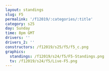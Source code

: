 ```yaml
---
layout: standings
slug: F5
permalink: '/f12019/:categories/:title'
category: s25
day: Sunday
time: 8pm GMT
drivers: ''
drivers_2: ''
constructors: /f12019/s25/f5/f5_c.png
graphics:
  standings: /f12019/s24/f5/F5-Standings.png
  tv: /f12019/s24/f5/Live-F5.png
---
```



